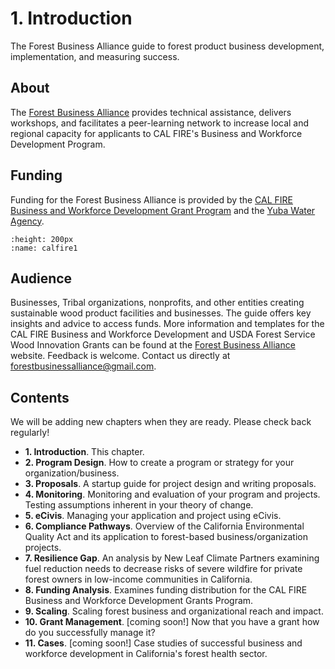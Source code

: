 # 1. Introduction
The Forest Business Alliance guide to forest product business development, implementation, and measuring success.

## About
The [Forest Business Alliance](https://www.forestbusinessalliance.org/) provides technical assistance, delivers workshops, and facilitates a peer-learning network to increase local and regional capacity for applicants to CAL FIRE's Business and Workforce Development Program.

## Funding
Funding for the Forest Business Alliance is provided by the [CAL FIRE Business and Workforce Development Grant Program](https://www.fire.ca.gov/what-we-do/natural-resource-management/climate-and-energy-program/wood-products-and-bioenergy) and the [Yuba Water Agency](https://www.yubawater.org/).


```{image} ../calfire.png
:height: 200px
:name: calfire1
```

## Audience

Businesses, Tribal organizations, nonprofits, and other entities creating sustainable wood product facilities and businesses. The guide offers key insights and advice to access funds. More information and templates for the CAL FIRE Business and Workforce Development and USDA Forest Service Wood Innovation Grants can be found at the [Forest Business Alliance](https://www.forestbusinessalliance.org/) website. Feedback is welcome. Contact us directly at [forestbusinessalliance@gmail.com](mailto:'forestbusinessalliance.com').

## Contents
We will be adding new chapters when they are ready. Please check back regularly!

- **1. Introduction**. This chapter.
- **2. Program Design**. How to create a program or strategy for your organization/business.
- **3. Proposals**. A startup guide for project design and writing proposals.
- **4. Monitoring**. Monitoring and evaluation of your program and projects. Testing assumptions inherent in your theory of change.
- **5. eCivis**. Managing your application and project using eCivis.
- **6. Compliance Pathways**. Overview of the California Environmental Quality Act and its application to forest-based business/organization projects.
- **7. Resilience Gap**. An analysis by New Leaf Climate Partners examining fuel reduction needs to decrease risks of severe wildfire for private forest owners in low-income communities in California.
- **8. Funding Analysis**. Examines funding distribution for the CAL FIRE Business and Workforce Development Grants Program.
- **9. Scaling**. Scaling forest business and organizational reach and impact.
- **10. Grant Management**. [coming soon!] Now that you have a grant how do you successfully manage it?
- **11. Cases**. [coming soon!] Case studies of successful business and workforce development in California's forest health sector.
